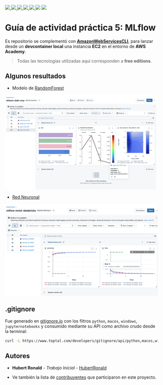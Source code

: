 <p align="left">
  <a href="https://aws.amazon.com/es/" target="_blank">
    <img src="https://img.shields.io/badge/AWS-%23FF9900.svg?style=flat-square&logo=amazon-aws&logoColor=white" />
  </a>
<a href="https://code.visualstudio.com/download" target="_blank">
    <img src="https://img.shields.io/badge/Visual%20Studio%20Code-007ACC?style=flat-square&logo=visualstudiocode&logoColor=fff" />
  </a>
  <a href="https://awsacademy.instructure.com/login/canvas" target="_blank">
    <img src="https://img.shields.io/badge/AWS-Academy-informational?style=flat-square&logo=amazon-aws&logoColor=white" />
  </a>
  <a href="https://mlflow.org/" target="_blank">
    <img src="https://img.shields.io/badge/MLflow-0194E2?style=flat-square&logo=mlflow&logoColor=white" />
  </a>
  <a href="https://www.databricks.com/learn/free-edition" target="_blank">
    <img src="https://img.shields.io/badge/Databricks-Free%20Edition-EF3E3E?style=flat-square&logo=databricks&logoColor=white" />
  </a>
    <img src="https://img.shields.io/github/last-commit/HubertRonald/MIAD-DSA-2515-M35-MLflow?style=flat-square" />
  <img src="https://img.shields.io/github/commit-activity/t/HubertRonald/MIAD-DSA-2515-M35-MLflow?style=flat-square&color=dodgerblue" />
</p>

# Guía de actividad práctica 5: MLflow

Es repositorio se complementó con [**AmazonWebServicesCLI**](https://github.com/HubertRonald/AmazonWebServicesCLI), para lanzar desde un **devcontainer local** una instancia **EC2** en el entorno de **AWS Academy**.  

> Todas las tecnologías utilizadas aquí corresponden a **free editions**.  

## Algunos resultados

- Modelo de [RandomForest](./notebooks/mlflow-diab-databricks.ipynb)

<p align="center">
    <img src="./figs/step05.png"  />
</p>

- [Red Neuronal](./notebooks/mlflow-mnist-databricks.ipynb)
<p align="center">
    <img src="./figs/step08.png"  />
</p>

## .gitignore

Fue generado en [gitignore.io](https://www.toptal.com/developers/gitignore/) con los filtros `python`, `macos`, `windows`, `jupyternotebooks` y consumido mediante su API como archivo crudo desde la terminal:

```bash
curl -L https://www.toptal.com/developers/gitignore/api/python,macos,windows,jupyternotebooks > .gitignore
```

## Autores

- **Hubert Ronald** - *Trabajo Inicial* - [HubertRonald](https://github.com/HubertRonald)

- Ve también la lista de [contribuyentes](https://github.com/HubertRonald/MIAD-DSA-2515-M35-MLflow/contributors) que participaron en este proyecto.